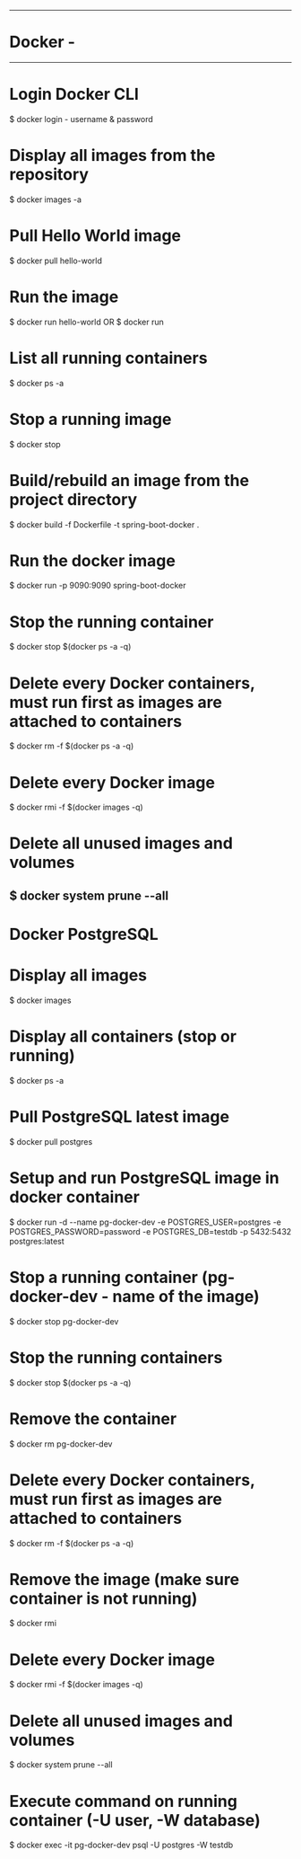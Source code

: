 ---------------------------------------------------------------------------------------------------------
# Docker - 
---------------------------------------------------------------------------------------------------------
# Login Docker CLI
$ docker login
    - username & password
    
# Display all images from the repository
$ docker images -a

# Pull Hello World image
$ docker pull hello-world

# Run the image
$ docker run hello-world
        OR
$ docker run <image-id>

# List all running containers
$ docker ps -a

# Stop a running image
$ docker stop <image name>

# Build/rebuild an image from the project directory
$ docker build -f Dockerfile -t spring-boot-docker .

# Run the docker image
$ docker run -p 9090:9090 spring-boot-docker

# Stop the running container
$ docker stop $(docker ps -a -q)

# Delete every Docker containers, must run first as images are attached to containers
$ docker rm -f $(docker ps -a -q)

# Delete every Docker image
$ docker rmi -f $(docker images -q)

# Delete all unused images and volumes
$ docker system prune --all
---------------------------------------------------------------------------------------------------------
# Docker PostgreSQL 

# Display all images
$ docker images

# Display all containers (stop or running)
$ docker ps -a

# Pull PostgreSQL latest image
$ docker pull postgres

# Setup and run PostgreSQL image in docker container
$ docker run -d --name pg-docker-dev -e POSTGRES_USER=postgres -e POSTGRES_PASSWORD=password -e POSTGRES_DB=testdb -p 5432:5432 postgres:latest

# Stop a running container (pg-docker-dev - name of the image)
$ docker stop pg-docker-dev 

# Stop the running containers
$ docker stop $(docker ps -a -q)

# Remove the container
$ docker rm pg-docker-dev

# Delete every Docker containers, must run first as images are attached to containers
$ docker rm -f $(docker ps -a -q)

# Remove the image (make sure container is not running)
$ docker rmi <IMAGE ID>

# Delete every Docker image
$ docker rmi -f $(docker images -q)

# Delete all unused images and volumes
$ docker system prune --all

# Execute command on running container (-U user, -W database)
$ docker exec -it pg-docker-dev psql -U postgres -W testdb


